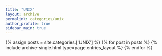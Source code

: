 ```yaml
---
title: "UNIX"
layout: archive
permalink: categories/unix
author_profile: true
sidebar_main: true
---
```


{% assign posts = site.categories.['UNIX'] %}
{% for post in posts %} {% include archive-single.html type=page.entries_layout %} {% endfor %}